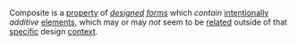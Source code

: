 Composite is a [property](https://github.com/gcassel/Modular-Organization-Terminology/blob/master/terms/property.md) of *[designed](https://github.com/gcassel/Modular-Organization-Terminology/blob/master/terms/design.md) [forms](https://github.com/gcassel/Modular-Organization-Terminology/blob/master/terms/form.md)* which *contain* [intentionally](https://github.com/gcassel/Modular-Organization-Terminology/blob/master/terms/intention.md) *additive* [elements](https://github.com/gcassel/Modular-Organization-Terminology/blob/master/terms/element.md), which may or may *not* seem to be [related](https://github.com/gcassel/Modular-Organization-Terminology/blob/master/terms/relationship.md) outside of that [specific](https://github.com/gcassel/Modular-Organization-Terminology/blob/master/terms/specific.md) design [context](https://github.com/gcassel/Modular-Organization-Terminology/blob/master/terms/context.md).
